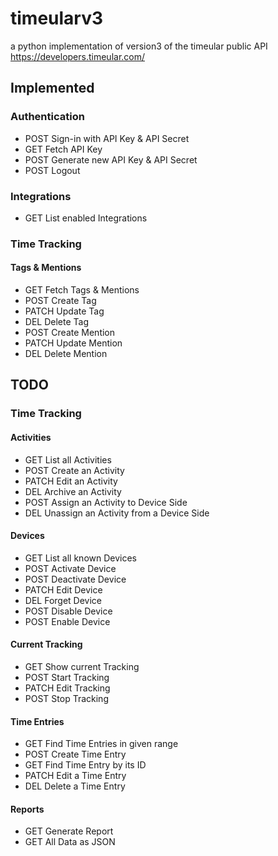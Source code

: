# timeularv3

a python implementation of version3 of the timeular public API https://developers.timeular.com/

## Implemented
### Authentication
- POST Sign-in with API Key & API Secret
- GET Fetch API Key
- POST Generate new API Key & API Secret
- POST Logout

### Integrations
- GET List enabled Integrations

### Time Tracking
#### Tags & Mentions
- GET Fetch Tags & Mentions
- POST Create Tag
- PATCH Update Tag
- DEL Delete Tag
- POST Create Mention
- PATCH Update Mention
- DEL Delete Mention


## TODO

### Time Tracking
#### Activities
- GET List all Activities
- POST Create an Activity
- PATCH Edit an Activity
- DEL Archive an Activity
- POST Assign an Activity to Device Side
- DEL Unassign an Activity from a Device Side

#### Devices
- GET List all known Devices
- POST Activate Device
- POST Deactivate Device
- PATCH Edit Device
- DEL Forget Device
- POST Disable Device
- POST Enable Device

#### Current Tracking
- GET Show current Tracking
- POST Start Tracking
- PATCH Edit Tracking
- POST Stop Tracking

#### Time Entries
- GET Find Time Entries in given range
- POST Create Time Entry
- GET Find Time Entry by its ID
- PATCH Edit a Time Entry
- DEL Delete a Time Entry

#### Reports
- GET Generate Report
- GET All Data as JSON
